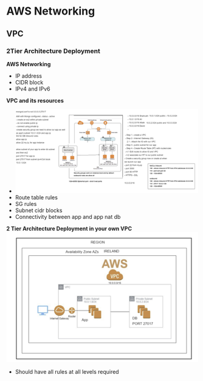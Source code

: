 # AWS Networking
## VPC
### 2Tier Architecture Deployment

**AWS Networking**

- IP address
- CIDR block
- IPv4 and IPv6

**VPC and its resources**
- ![](Images/VPC-Diagram.png)
- Route table rules
- SG rules
- Subnet cidr blocks
- Connectivity between app and app nat db

**2 Tier Architecture Deployment in your own VPC**
![](Images/2tier-aws-deployment.png)
- Should have all rules at all levels required

